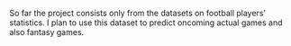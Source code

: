 So far the project consists only from the datasets on football players' statistics. I plan to use this dataset to predict oncoming actual games and also fantasy games.
